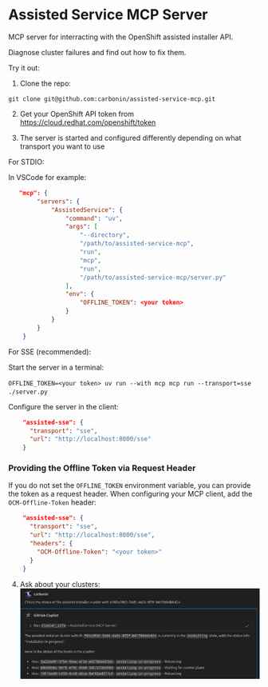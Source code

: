 # Assisted Service MCP Server

MCP server for interracting with the OpenShift assisted installer API.

Diagnose cluster failures and find out how to fix them.

Try it out:

1. Clone the repo:
```
git clone git@github.com:carbonin/assisted-service-mcp.git
```

2. Get your OpenShift API token from https://cloud.redhat.com/openshift/token

3. The server is started and configured differently depending on what transport you want to use

For STDIO:

In VSCode for example:
```json
   "mcp": {
        "servers": {
            "AssistedService": {
                "command": "uv",
                "args": [
                    "--directory",
                    "/path/to/assisted-service-mcp",
                    "run",
                    "mcp",
                    "run",
                    "/path/to/assisted-service-mcp/server.py"
                ],
                "env": {
                    "OFFLINE_TOKEN": <your token>
                }
            }
        }
    }
```

For SSE (recommended):

Start the server in a terminal:

`OFFLINE_TOKEN=<your token> uv run --with mcp mcp run --transport=sse ./server.py`

Configure the server in the client:

```json
    "assisted-sse": {
      "transport": "sse",
      "url": "http://localhost:8000/sse"
    }
```

### Providing the Offline Token via Request Header

If you do not set the `OFFLINE_TOKEN` environment variable, you can provide the token as a request header.
When configuring your MCP client, add the `OCM-Offline-Token` header:

```json
    "assisted-sse": {
      "transport": "sse",
      "url": "http://localhost:8000/sse",
      "headers": {
        "OCM-Offline-Token": "<your token>"
      }
    }
```

4. Ask about your clusters:
![Example prompt asking about a cluster](images/cluster-prompt-example.png)

